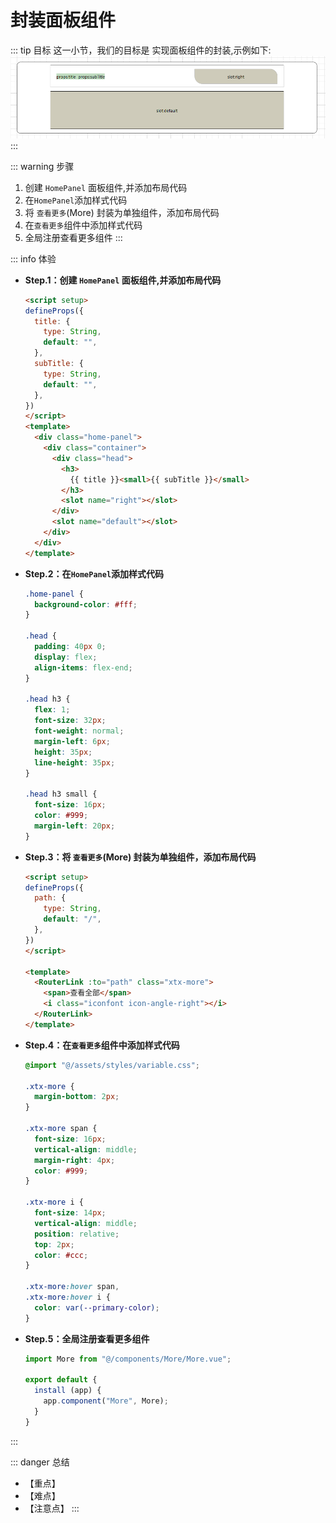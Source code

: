 # 封装面板组件

::: tip 目标
这一小节，我们的目标是 实现面板组件的封装,示例如下:
![panel](./images/30.png)
:::

::: warning 步骤

1. 创建 `HomePanel` 面板组件,并添加布局代码
2. 在`HomePanel`添加样式代码
3. 将 `查看更多`(More) 封装为单独组件，添加布局代码
4. 在`查看更多`组件中添加样式代码
5. 全局注册查看更多组件
:::

::: info 体验

* **Step.1：创建 `HomePanel` 面板组件,并添加布局代码**

  ```html
  <script setup>
  defineProps({
    title: {
      type: String,
      default: "",
    },
    subTitle: {
      type: String,
      default: "",
    },
  })
  </script>
  <template>
    <div class="home-panel">
      <div class="container">
        <div class="head">
          <h3>
            {{ title }}<small>{{ subTitle }}</small>
          </h3>
          <slot name="right"></slot>
        </div>
        <slot name="default"></slot>
      </div>
    </div>
  </template>
  ```

* **Step.2：在`HomePanel`添加样式代码**

  ```css
  .home-panel {
    background-color: #fff;
  }

  .head {
    padding: 40px 0;
    display: flex;
    align-items: flex-end;
  }

  .head h3 {
    flex: 1;
    font-size: 32px;
    font-weight: normal;
    margin-left: 6px;
    height: 35px;
    line-height: 35px;
  }

  .head h3 small {
    font-size: 16px;
    color: #999;
    margin-left: 20px;
  }
  ```

* **Step.3：将 `查看更多`(More) 封装为单独组件，添加布局代码**

  ```html
  <script setup>
  defineProps({
    path: {
      type: String,
      default: "/",
    },
  })
  </script>

  <template>
    <RouterLink :to="path" class="xtx-more">
      <span>查看全部</span>
      <i class="iconfont icon-angle-right"></i>
    </RouterLink>
  </template>
  ```

* **Step.4：在`查看更多`组件中添加样式代码**

  ```css
  @import "@/assets/styles/variable.css";

  .xtx-more {
    margin-bottom: 2px;
  }

  .xtx-more span {
    font-size: 16px;
    vertical-align: middle;
    margin-right: 4px;
    color: #999;
  }

  .xtx-more i {
    font-size: 14px;
    vertical-align: middle;
    position: relative;
    top: 2px;
    color: #ccc;
  }

  .xtx-more:hover span,
  .xtx-more:hover i {
    color: var(--primary-color);
  }
  ```

* **Step.5：全局注册查看更多组件**

  ```js
  import More from "@/components/More/More.vue";
  
  export default {
    install (app) {
      app.component("More", More);
    }
  }
  ```

:::

::: danger 总结

* 【重点】
* 【难点】
* 【注意点】
:::
